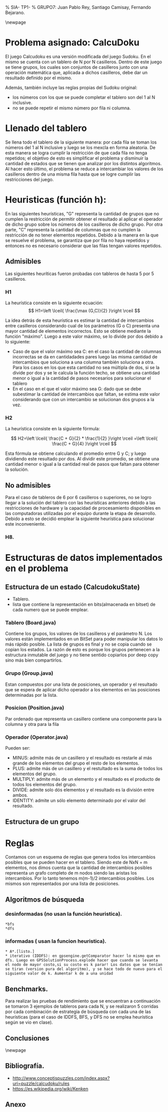 % SIA- TP1- 
%  GRUPO7: Juan Pablo Rey, Santiago Camisay, Fernando Bejarano. 

\newpage

# Problema asignado: CalcuDoku

El juego Calcudoku es una versión modificada del juego Sudoku. En el mismo se cuenta con un tablero de N por N casilleros. Dentro de este juego se tiene grupos, los cuales son conjuntos de casilleros  junto con una operación matemática que, aplicada a dichos casilleros, debe dar un resultado definido por el mismo.

Además, también incluye las reglas propias del Sudoku original: 

+ los números con los que se puede completar el tablero son del 1 al N inclusive.
+ no se puede repetir el mismo número por fila ni columna.


# Llenado del tablero

Se llena todo el tablero de la siguiente manera: por cada fila se toman los números del 1 al N inclusive y luego se los mexcla en forma aleatoria. De esta manera se logra cumplir la restricción de que cada fila no tenga repetidos; el objetivo de esto es simplificar el problema y disminuir la cantidad de estados que se tienen que analizar por los distintos algoritmos. Al hacer esto último, el problema se reduce a intercambiar los valores de los casilleros dentro de una misma fila hasta que se logre cumplir las restricciones del juego. 


# Heuristicas (función h):



En las siguientes heurísticas, "G" representa la cantidad de grupos que no cumplen la restricción de permitir obtener el resultado al aplicar el operador de dicho grupo sobre los números de los casilleros de dicho grupo. 
Por otra parte, "C" representa la cantidad de columnas que no cumplen la restricción de no tener elementos repetidos. 
Debido a la manera en la que se resuelve el problema, se garantiza que por fila no haya repetidos y entonces no es necesario considerar que las filas tengan valores repetidos.

## Admisibles
Las siguientes heuríticas fueron probadas con tableros de hasta 5 por 5 casilleros.

### H1

La heurística consiste en la siguiente ecuación:  
$$ H1=\left \lceil{ \frac{\max (G,C)}{2}  }\right \rceil $$


La idea detrás de esta heurística es estimar la cantidad de intercambios entre casilleros considerando cual de los parámetros (G o C) presenta una mayor cantidad de elementos incorrectos. Esto se obtiene mediante la función "máximo". 
Luego a este valor máximo, se lo divide por dos debido a lo siguiente:

+ Caso de que el valor máximo sea C: en el caso la cantidad de columnas incorrectas se da en cantidadades pares  luego las misma cantidad de intercambios que soluciona a una columna también soluciona a otra. Para los casos en los que esta cantidad no sea múltipla de dos, si se la divide por dos y se le calcula la función techo, se obtiene una cantidad menor o igual a la cantidad de pasos necesarios para solucionar el tablero
+ En el caso en el que el valor máximo sea G: dado que se debe subestimar la cantidad de intercambios que faltan, se estima este valor considerando que con un intercambio se solucionan dos grupos a la vez.

### H2 
La heurística consiste en la siguiente fórmula:  

$$ H2=\left \lceil{ \frac{C + G}{2} * \frac{1}{2} }\right \rceil =\left \lceil{ \frac{C + G}{4}  }\right \rceil
 $$

Esta fórmula se obtiene calculando el promedio entre G y C; y luego dividiendo este resultado por dos. Al dividir este promedio, se obtiene una cantidad menor o igual a la cantidad real de pasos que faltan para obtener la solución.




## No admisibles 
Para el caso de tableros de 6 por 6 casilleros o superiores, no se logro llegar a la solución del tablero con las heurísticas anteriores debido a las restricciones de hardware y la capacidad de procesamiento disponibles en las computadoras utilizadas por el equipo durante la etapa de desarrollo. Debido a esto se decidió emplear la siguiente heurística para solucionar este inconveniente.

### H8.


# Estructuras de datos implementados en el problema


## Estructura de un estado (CalcudokuState)
+ Tablero.
+ lista que contiene la representación en bits(almacenada en bitset) de cada numero que se puede emplear.

### Tablero (Board.java)
Contiene los grupos, los valores de los casilleros y el parámetro N. 
Los valores están implementados en un BitSet para poder manipular los datos lo más rápido posible. 
La lista de grupos es final y no se copia cuando se copian los estados. La razón de esto es porque los grupos pertenecen a la estructura inmutable del juego y no tiene sentido copiarlos por deep copy sino más bien compartirlos.

### Grupo (Group.java)
Estan compuestos por una lista de posiciones, un operador y el resultado que se espera de aplicar dicho operador a los elementos en las posiciones determinadas por la lista.
 
### Posicion (Position.java)
Par ordenado que representa un casillero contiene una componente para la columna y otra para la fila

### Operador (Operator.java)
Pueden ser: 

+ MINUS: admite más de un casillero y el resultado es restarle al más grande de los elementos del grupo el resto de los elementos.
+ PLUS: admite más de un casillero y el restultado es la suma de todos los elementos del grupo.
+ MULTIPLY: admite más de un elemento y el resultado es el producto de todos los elementos del grupo.
+ DIVIDE: admite solo dós elementos y el resultado es la división entre ambos.
+ IDENTITY: admite un sólo elemento determinado por el valor del resultado.

## Estructura de un grupo


# Reglas

Contamos con un esquema de reglas que genera todos los intercambios posibles que se pueden hacer en el tablero. Siendo este de NxN = m elementos, nos dimos cuenta que la cantidad de intercambios posibles representa un grafo completo de m nodos siendo las aristas los intercambios. Por lo tanto tenemos m(m-1)/2 intercambios posibles. Los mismos son representados por una lista de posiciones.


## Algoritmos de búsqueda
### desinformadas (no usan la función heuristica).
	*bfs
	*dfs
### informadas ( usan la funcion heuristica).
	* A*.[listo.]
	* iterativo (IDDFS): en gpsengine.getComparator hacer lo mismo que en dfs. Luego en GPSSolutionProcess.explode hacer que cuando se levanta el nodo de mayor costo,si su costo es k parar! Los datos que se tenían se tiran (version pura del algoritmo), y se hace todo de nuevo para el siguiente valor de k. Aumentar k de a una unidad

## Benchmarks.

Para realizar las pruebas de rendimiento que se encuentran a continuación se tomaron 3 ejemplos de tableros para cada N, y se realizaron 5 corridas por cada combinación de estrategia de búsqueda con cada una de las  heurísticas (para el caso de IDDFS, BFS, y DFS no se emplea heurística según se vio en clase).

## Conclusiones


\newpage

## Bibliografía.

+ http://www.conceptispuzzles.com/index.aspx?uri=puzzle/calcudoku/rules
+ https://es.wikipedia.org/wiki/Kenken

## Anexo